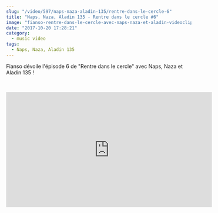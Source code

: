 ```yaml
--- 
slug: "/video/597/naps-naza-aladin-135/rentre-dans-le-cercle-6"
title: "Naps, Naza, Aladin 135 - Rentre dans le cercle #6"
image: "fianso-rentre-dans-le-cercle-avec-naps-naza-et-aladin-videoclip-649.jpg"
date: "2017-10-20 17:28:21"
category:
  - music video
tags:
  - Naps, Naza, Aladin 135
---
```

<p>Fianso dévoile l'épisode 6 de "Rentre dans le cercle" avec Naps, Naza et Aladin 135 !</p><br/><p><iframe width="560" height="315" src="https://www.youtube.com/embed/40VlyV66aYY" frameborder="0" allowfullscreen></iframe></p>